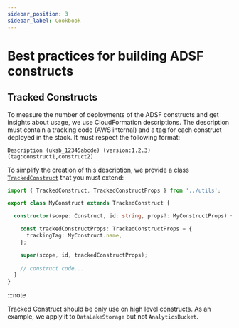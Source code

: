 ```yaml
---
sidebar_position: 3
sidebar_label: Cookbook
---
```


# Best practices for building ADSF constructs

## Tracked Constructs
To measure the number of deployments of the ADSF constructs and get insights about usage, we use CloudFormation descriptions.
The description must contain a tracking code (AWS internal) and a tag for each construct deployed in the stack. It must respect the following format:

```text
Description (uksb_12345abcde) (version:1.2.3) (tag:construct1,construct2)
```

To simplify the creation of this description, we provide a class [`TrackedConstruct`](../../../framework/src/utils/tracked-construct.ts) that you must extend:

```typescript {1,3,7-9,11} showLineNumbers
import { TrackedConstruct, TrackedConstructProps } from '../utils';

export class MyConstruct extends TrackedConstruct {

  constructor(scope: Construct, id: string, props?: MyConstructProps) {

    const trackedConstructProps: TrackedConstructProps = {
      trackingTag: MyConstruct.name,
    };

    super(scope, id, trackedConstructProps);
    
    // construct code...
  }
}
```

:::note

Tracked Construct should be only use on high level constructs. As an example, we apply it to `DataLakeStorage` but not `AnalyticsBucket`.